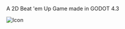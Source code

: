 A 2D Beat 'em Up Game made in GODOT 4.3

![Icon](https://github.com/user-attachments/assets/62625340-43bd-4855-b13a-ca8ad2612e06)
